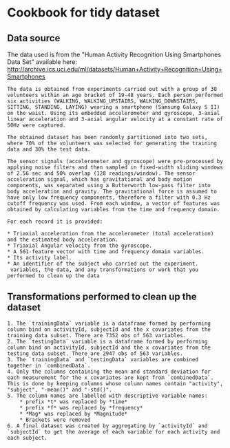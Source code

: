 Cookbook for tidy dataset
=========================

Data source
-----------
The data used is from the "Human Activity Recognition Using Smartphones Data Set" available here: http://archive.ics.uci.edu/ml/datasets/Human+Activity+Recognition+Using+Smartphones

	The data is obtained from experiments carried out with a group of 30 volunteers within an age bracket of 19-48 years. Each person performed six activities (WALKING, WALKING_UPSTAIRS, WALKING_DOWNSTAIRS, SITTING, STANDING, LAYING) wearing a smartphone (Samsung Galaxy S II) on the waist. Using its embedded accelerometer and gyroscope, 3-axial linear acceleration and 3-axial angular velocity at a constant rate of 50Hz were captured. 

	The obtained dataset has been randomly partitioned into two sets, where 70% of the volunteers was selected for generating the training data and 30% the test data. 

	The sensor signals (accelerometer and gyroscope) were pre-processed by applying noise filters and then sampled in fixed-width sliding windows of 2.56 sec and 50% overlap (128 readings/window). The sensor acceleration signal, which has gravitational and body motion components, was separated using a Butterworth low-pass filter into body acceleration and gravity. The gravitational force is assumed to have only low frequency components, therefore a filter with 0.3 Hz cutoff frequency was used. From each window, a vector of features was obtained by calculating variables from the time and frequency domain. 

	For each record it is provided:

	* Triaxial acceleration from the accelerometer (total acceleration) and the estimated body acceleration.
	* Triaxial Angular velocity from the gyroscope. 
	* A 561-feature vector with time and frequency domain variables. 
	* Its activity label. 
	* An identifier of the subject who carried out the experiment.
	 variables, the data, and any transformations or work that you performed to clean up the data


Transformations performed to clean up the dataset
-------------------------------------------------
	1. The `trainingData` variable is a dataframe formed by performing column bind on activityId, subjectId and the x covariates from the training data subset. There are 7352 obs of 563 variables.
	2. The `testingData` variable is a dataframe formed by performing column bind on activityId, subjectId and the x covariates from the testing data subset. There are 2947 obs of 563 variables. 
	3. The `trainingData` and `testingData` variables are combined together in `combinedData`. 
	4. Only the columns containing the mean and standard deviation for each measurement for the x covariates are kept from `combinedData`. This is done by keeping columns whose column names contain "activity", "subject", "-mean()" and "-std()".
	5. The column names are labelled with descriptive variable names:
		* prefix *t* was replaced by *time*
		* prefix *f* was replaced by *frequency*
		* *Mag* was replaced by *Magnitude*
		* Brackets were removed
	6. A final dataset was created by aggregating by `activityId` and `subjectId` to get the average of each variable for each activity and each subject. 